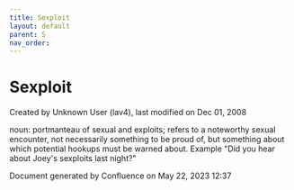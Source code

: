 ```yaml
---
title: Sexploit
layout: default
parent: S
nav_order:
---
```


# Sexploit

Created by  Unknown User (lav4), last modified on Dec 01, 2008

noun: portmanteau of sexual and exploits; refers to a noteworthy sexual encounter, not necessarily something to be proud of, but something about which potential hookups must be warned about. Example &quot;Did you hear about Joey's sexploits last night?&quot;

Document generated by Confluence on May 22, 2023 12:37


